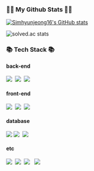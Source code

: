 <!-- ![header](https://capsule-render.vercel.app/api?type=soft&color=auto&height=160&section=header&text=Sim%20Hyunjeong&fontAlign=50&fontAlignY=60&fontSize=90&fontColor=000000) -->

<h3 align="left">👩‍💻 My Github Stats 👩‍💻</h3>
<div align="left">

[![Simhyunjeong16's GitHub stats](https://github-readme-stats.vercel.app/api?username=Simhyunjeong16&hide_title=true&show_icons=true&include_all_commits=true&disable_animations=true&theme=vue)](https://github.com/anuraghazra/github-readme-stats)
  
<!-- [![Top Langs](https://github-readme-stats.vercel.app/api/top-langs/?username=Simhyunjeong16&layout=compact&theme=vue)](https://github.com/metleeha) -->
  
![solved.ac stats](https://github-readme-solvedac.hyp3rflow.vercel.app/api/?handle=shj2369)
</div>


<h3 align="left">📚 Tech Stack 📚</h3>
<h4 align="left"> back-end </h4>
<p align="left">
  <img src="https://img.shields.io/badge/Java-007396?style=flat-square&logo=Java&logoColor=white"/></a>&nbsp
  <img src="https://img.shields.io/badge/Spring-6DB33F?style=for-the-square&logo=Spring&logoColor=white">&nbsp
  <img src="https://img.shields.io/badge/Node.js-339933?style=flat-square&logo=Node.js&logoColor=white"/></a>&nbsp 
</p>
<h4 align="left"> front-end </h4>
<p align="left">
  <img src="https://img.shields.io/badge/Javascript-ffb13b?style=flat-square&logo=javascript&logoColor=white"/></a>&nbsp
  <img src="https://img.shields.io/badge/typescript-%23007ACC.svg?style=for-the-square&logo=typescript&logoColor=white"/></a>&nbsp
  <img src="https://img.shields.io/badge/react-%2320232a.svg?style=for-the-square&logo=react&logoColor=%2361DAFB"/></a> &nbsp
</p>
<h4 align="left"> database </h4>
<p align="left">
  <img src="https://img.shields.io/badge/oracle-F80000?style=flat-square&logo=oracle&logoColor=white"> 
  <img src="https://img.shields.io/badge/Mysql-E6B91E?style=flat-square&logo=MySql&logoColor=white"/></a>&nbsp 
  <img src="https://img.shields.io/badge/postgres-%23316192.svg?style=for-the-square&logo=postgresql&logoColor=white"/></a>&nbsp 
</p>
<h4 align="left"> etc </h4>
<p align="left">
  <img src="https://img.shields.io/badge/C++-00599C?style=flat-square&logo=C%2B%2B&logoColor=white"/></a>&nbsp 
  <img src="https://img.shields.io/badge/Python-3766AB?style=flat-square&logo=Python&logoColor=white"/></a>&nbsp
  <img src="https://img.shields.io/badge/Android-3DDC84?style=flat-square&logo=Android&logoColor=white"/></a> &nbsp
  <img src="https://img.shields.io/badge/Linux-FCC624?style=for-the-square&logo=linux&logoColor=black"/></a> &nbsp
</p>


